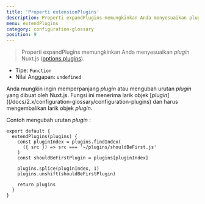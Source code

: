```yaml
---
title: 'Properti extensionPlugins'
description: Properti expandPlugins memungkinkan Anda menyesuaikan plugin Nuxt.js.
menu: extendPlugins
category: configuration-glossary
position: 9
---
```


> Properti expandPlugins memungkinkan Anda menyesuaikan _plugin_ Nuxt.js ([options.plugins](/docs/2.x/configuration-glossary/configuration-plugins)).

- Tipe: `Function`
- Nilai Anggapan: `undefined`

Anda mungkin ingin memperpanjang _plugin_ atau mengubah urutan _plugin_ yang dibuat oleh Nuxt.js. Fungsi ini menerima larik objek [_plugin_]((/docs/2.x/configuration-glossary/configuration-plugins) dan harus mengembalikan larik objek _plugin_.

Contoh mengubah urutan _plugin_ :

```js{}[nuxt.config.js]
export default {
  extendPlugins(plugins) {
    const pluginIndex = plugins.findIndex(
      ({ src }) => src === '~/plugins/shouldBeFirst.js'
    )
    const shouldBeFirstPlugin = plugins[pluginIndex]

    plugins.splice(pluginIndex, 1)
    plugins.unshift(shouldBeFirstPlugin)

    return plugins
  }
}
```
